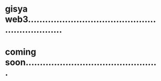 # gisya web3.................................................................
# coming soon...............................................
